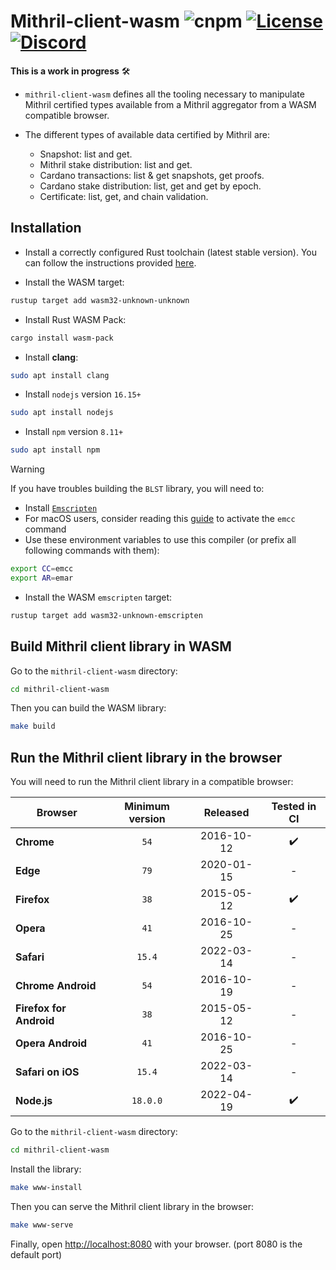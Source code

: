 # Mithril-client-wasm ![cnpm](https://img.shields.io/npm/v/@mithril-dev/mithril-client-wasm.svg) [![License](https://img.shields.io/badge/license-Apache%202.0-blue?style=flat-square)](LICENSE-APACHE) [![Discord](https://img.shields.io/discord/500028886025895936.svg?logo=discord&style=flat-square)](https://discord.gg/5kaErDKDRq)

**This is a work in progress** 🛠

- `mithril-client-wasm` defines all the tooling necessary to manipulate Mithril certified types available from a Mithril aggregator from a WASM compatible browser.

- The different types of available data certified by Mithril are:
  - Snapshot: list and get.
  - Mithril stake distribution: list and get.
  - Cardano transactions: list & get snapshots, get proofs.
  - Cardano stake distribution: list, get and get by epoch.
  - Certificate: list, get, and chain validation.

## Installation

- Install a correctly configured Rust toolchain (latest stable version). You can follow the instructions provided [here](https://www.rust-lang.org/learn/get-started).

- Install the WASM target:

```bash
rustup target add wasm32-unknown-unknown
```

- Install Rust WASM Pack:

```bash
cargo install wasm-pack
```

- Install **clang**:

```bash
sudo apt install clang
```

- Install `nodejs` version `16.15+`

```bash
sudo apt install nodejs
```

- Install `npm` version `8.11+`

```bash
sudo apt install npm
```

> [!WARNING]
> If you have troubles building the `BLST` library, you will need to:
>
> - Install [`Emscripten`](https://emscripten.org/docs/getting_started/downloads.html)
> - For macOS users, consider reading this [guide](https://github.com/emscripten-core/emscripten/issues/5696) to activate the `emcc` command
> - Use these environment variables to use this compiler (or prefix all following commands with them):
>
> ```bash
> export CC=emcc
> export AR=emar
> ```
>
> - Install the WASM `emscripten` target:
>
> ```bash
> rustup target add wasm32-unknown-emscripten
> ```

## Build Mithril client library in WASM

Go to the `mithril-client-wasm` directory:

```bash
cd mithril-client-wasm
```

Then you can build the WASM library:

```bash
make build
```

## Run the Mithril client library in the browser

You will need to run the Mithril client library in a compatible browser:

| Browser                 | Minimum version |  Released  |    Tested in CI    |
| ----------------------- | :-------------: | :--------: | :----------------: |
| **Chrome**              |      `54`       | 2016-10-12 | :heavy_check_mark: |
| **Edge**                |      `79`       | 2020-01-15 |         -          |
| **Firefox**             |      `38`       | 2015-05-12 | :heavy_check_mark: |
| **Opera**               |      `41`       | 2016-10-25 |         -          |
| **Safari**              |     `15.4`      | 2022-03-14 |         -          |
| **Chrome Android**      |      `54`       | 2016-10-19 |         -          |
| **Firefox for Android** |      `38`       | 2015-05-12 |         -          |
| **Opera Android**       |      `41`       | 2016-10-25 |         -          |
| **Safari on iOS**       |     `15.4`      | 2022-03-14 |         -          |
| **Node.js**             |    `18.0.0`     | 2022-04-19 | :heavy_check_mark: |

Go to the `mithril-client-wasm` directory:

```bash
cd mithril-client-wasm
```

Install the library:

```bash
make www-install
```

Then you can serve the Mithril client library in the browser:

```bash
make www-serve
```

Finally, open [http://localhost:8080](http://localhost:8080) with your browser. (port 8080 is the default port)
